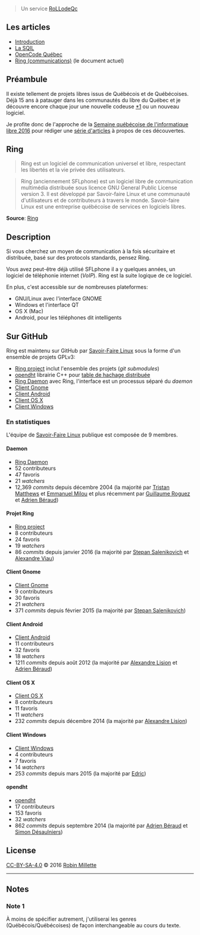 > Un service [RoLLodeQc][]

## Les articles

* [Introduction][snapshot-rollodeqc-1]
* [La SQIL][snapshot-rollodeqc-2]
* [OpenCode Québec][snapshot-rollodeqc-3]
* [Ring (communications)][snapshot-rollodeqc-4] (le document actuel)

## Préambule
Il existe tellement de projets libres issus de Québécois et de Québécoises.
Déjà 15 ans à patauger dans les communautés du libre du Québec et
je découvre encore chaque jour une nouvelle codeuse [*1][] ou un nouveau logiciel.

Je profite donc de l'approche de la
[Semaine québécoise de l'informatique libre 2016][SQIL] pour rédiger
une [série d'articles](.) à propos de ces découvertes.

## Ring
> Ring est un logiciel de communication universel et libre,
> respectant les libertés et la vie privée des utilisateurs.

> Ring (anciennement SFLphone) est un logiciel libre
> de communication multimédia distribuée sous licence
> GNU General Public License version 3.
> Il est développé par Savoir-faire Linux et une
> communauté d'utilisateurs et de contributeurs à travers le monde.
> Savoir-faire Linux est une entreprise québécoise de services en logiciels libres.

**Source**: [Ring][ring.cx]

## Description
Si vous cherchez un moyen de communication à la fois sécuritaire
et distribuée, basé sur des protocols standards, pensez Ring.

Vous avez peut-être déjà utilisé SFLphone il a y quelques années,
un logiciel de téléphonie internet (*VoIP*). Ring est la suite logique
de ce logiciel.

En plus, c'est accessible sur de nombreuses plateformes:

* GNU/Linux avec l'interface GNOME
* Windows et l'interface QT
* OS X (Mac)
* Android, pour les téléphones dit intelligents

## Sur GitHub
Ring est maintenu sur GitHub par [Savoir-Faire Linux][sfl] sous la forme
d'un ensemble de projets GPLv3:

* [Ring project][sfl:ring-project] inclut l'ensemble des projets (*git submodules*)
* [opendht][sfl:opendht] librairie C++ pour [table de hachage distribuée][wpfr:Table de hachage distribuée]
* [Ring Daemon][sfl:ring-daemon] avec Ring, l'interface est un processus séparé du *daemon*
* [Client Gnome][sfl:ring-client-gnome]
* [Client Android][sfl:ring-client-android]
* [Client OS X][sfl:ring-client-macosx]
* [Client Windows][sfl:ring-client-windows]

### En statistiques
L'équipe de [Savoir-Faire Linux][sfl] publique est composée de 9 membres.

#### Daemon
* [Ring Daemon][sfl:ring-daemon]
* 52 contributeurs
* 47 favoris
* 21 *watchers*
* 12,369 *commits* depuis décembre 2004 (la majorité par [
Tristan Matthews][gh:tmatth] et [Emmanuel Milou][gh:manumilou] et plus récemment par [Guillaume Roguez][gh:yomgui1] et [Adrien Béraud][gh:aberaud])

#### Projet Ring
* [Ring project][sfl:ring-project]
* 8 contributeurs
* 24 favoris
* 19 *watchers*
* 86 *commits* depuis janvier 2016 (la majorité par [Stepan Salenikovich][gh:ssalenik] et [Alexandre Viau][gh:aviau])

#### Client Gnome
* [Client Gnome][sfl:ring-client-gnome]
* 9 contributeurs
* 30 favoris
* 21 *watchers*
* 371 *commits* depuis février 2015 (la majorité par [Stepan Salenikovich][gh:ssalenik])

#### Client Android
* [Client Android][sfl:ring-client-android]
* 11 contributeurs
* 32 favoris
* 18 *watchers*
* 1211 *commits* depuis août 2012 (la majorité par [Alexandre Lision][gh:PipoloyJo] et [Adrien Béraud][gh:aberaud])

#### Client OS X
* [Client OS X][sfl:ring-client-macosx]
* 8 contributeurs
* 11 favoris
* 11 *watchers*
* 232 *commits* depuis décembre 2014 (la majorité par [Alexandre Lision][gh:PipoloyJo])

#### Client Windows
* [Client Windows][sfl:ring-client-windows]
* 4 contributeurs
* 7 favoris
* 14 *watchers*
* 253 *commits* depuis mars 2015 (la majorité par [Edric][gh:EckoEdc])

#### opendht
* [opendht][sfl:opendht]
* 17 contributeurs
* 153 favoris
* 32 *watchers*
* 862 *commits* depuis septembre 2014 (la majorité par [Adrien Béraud][gh:aberaud] et [Simon Désaulniers][gh:sim590])

## License
[CC-BY-SA-4.0][] © 2016 [Robin Millette][]

------

## Notes
### Note 1
À moins de spécifier autrement, j'utiliserai les genres (Québécois/Québécoises)
de façon interchangeable au cours du texte.

[*1]: #note-1
[SQIL]: <http://2016.sqil.info/>
[CC-BY-SA-4.0]: /cc-by-sa
[Robin Millette]: <http://robin.millette.info/>
[RoLLodeQc]: <http://www.rollodeqc.com/>
[snapshot-rollodeqc-1]: /snapshot-rollodeqc-1
[snapshot-rollodeqc-2]: /snapshot-rollodeqc-2
[snapshot-rollodeqc-3]: /snapshot-rollodeqc-3
[snapshot-rollodeqc-4]: /snapshot-rollodeqc-4
[ring.cx]: <https://ring.cx/fr>
[wpen:Ring_(Software)]: <https://en.wikipedia.org/wiki/Ring_%28software%29>
[sfl:ring-client-gnome]: <https://github.com/savoirfairelinux/ring-client-gnome>
[sfl:opendht]: <https://github.com/savoirfairelinux/opendht>
[sfl:ring-client-android]: <https://github.com/savoirfairelinux/ring-client-android>
[sfl:ring-client-macosx]: <https://github.com/savoirfairelinux/ring-client-macosx>
[sfl:ring-daemon]: <https://github.com/savoirfairelinux/ring-daemon>
[sfl:ring-client-windows]: <https://github.com/savoirfairelinux/ring-client-windows>
[sfl]: <https://github.com/savoirfairelinux>
[Savoir-Faire Linux]: <https://www.savoirfairelinux.com/>
[sfl:ring-project]: <https://github.com/savoirfairelinux/ring-project>
[wpfr:Table de hachage distribuée]: <https://fr.wikipedia.org/wiki/Table_de_hachage_distribu%C3%A9e>
[gh:EckoEdc]: <https://github.com/EckoEdc>
[gh:aberaud]: <https://github.com/aberaud>
[gh:PipoloyJo]: <https://github.com/PipoloyJo>
[gh:ssalenik]: <https://github.com/ssalenik>
[gh:sim590]: <https://github.com/sim590>
[gh:aviau]: <https://github.com/aviau>
[gh:tmatth]: <https://github.com/tmatth>
[gh:manumilou]: <https://github.com/manumilou>
[gh:yomgui1]: <https://github.com/yomgui1>
